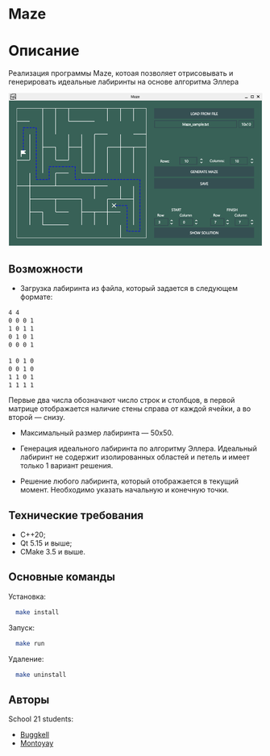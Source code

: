# Maze

# Описание
Реализация программы Maze, котоая позволяет отрисовывать и генерировать идеальные лабиринты на основе алгоритма Эллера

![Screenshot](misc/images/screenshot.png)

## Возможности

- Загрузка лабиринта из файла, который задается в следующем формате:
```
4 4
0 0 0 1
1 0 1 1
0 1 0 1
0 0 0 1

1 0 1 0
0 0 1 0
1 1 0 1
1 1 1 1
```
Первые два числа обозначают число строк и столбцов, в первой матрице отображается наличие стены справа от каждой ячейки, а во второй — снизу.

- Максимальный размер лабиринта — 50х50.

-  Генерация идеального лабиринта по алгоритму Эллера. Идеальный лабиринт не содержит изолированных областей и петель и имеет только 1 вариант решения.

-  Решение любого лабиринта, который отображается в текущий момент. Необходимо указать начальную и конечную точки.

## Технические требования

- С++20;
- Qt 5.15 и выше;
- CMake 3.5 и выше.


## Основные команды

Установка:
```bash
  make install
```  
Запуск:
```bash
  make run
```  
Удаление:
```bash
  make uninstall
```  

## Авторы

School 21 students: 

- [Buggkell](https://t.me/a_a_sorokina)
- [Montoyay](https://t.me/tdutanton)

